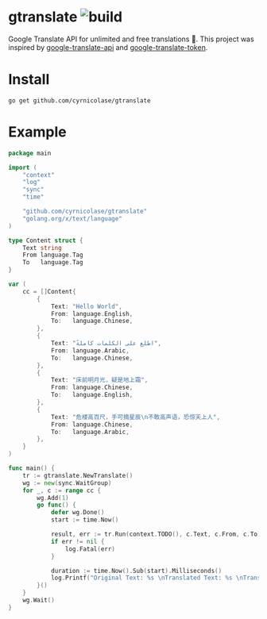 # gtranslate ![build](https://travis-ci.com/bregydoc/gtranslate.svg?branch=master)

Google Translate API for unlimited and free translations 📢.
This project was inspired by [google-translate-api](https://github.com/matheuss/google-translate-api) and [google-translate-token](https://github.com/matheuss/google-translate-token).

# Install

    go get github.com/cyrnicolase/gtranslate

# Example

```go
package main

import (
	"context"
	"log"
	"sync"
	"time"

	"github.com/cyrnicolase/gtranslate"
	"golang.org/x/text/language"
)

type Content struct {
	Text string
	From language.Tag
	To   language.Tag
}

var (
	cc = []Content{
		{
			Text: "Hello World",
			From: language.English,
			To:   language.Chinese,
		},
		{
			Text: "اطلع على الكلمات كاملةً",
			From: language.Arabic,
			To:   language.Chinese,
		},
		{
			Text: "床前明月光，疑是地上霜",
			From: language.Chinese,
			To:   language.English,
		},
		{
			Text: "危楼高百尺，手可摘星辰\n不敢高声语，恐惊天上人",
			From: language.Chinese,
			To:   language.Arabic,
		},
	}
)

func main() {
	tr := gtranslate.NewTranslate()
	wg := new(sync.WaitGroup)
	for _, c := range cc {
		wg.Add(1)
		go func() {
			defer wg.Done()
			start := time.Now()

			result, err := tr.Run(context.TODO(), c.Text, c.From, c.To)
			if err != nil {
				log.Fatal(err)
			}

			duration := time.Now().Sub(start).Milliseconds()
			log.Printf("Original Text: %s \nTranslated Text: %s \nTranslated Tongue: %s \ntimeDuration: %d millis\n\n\n", c.Text, result.ResponseText, result.ResponseTongue, duration)
		}()
	}
	wg.Wait()
}

```
